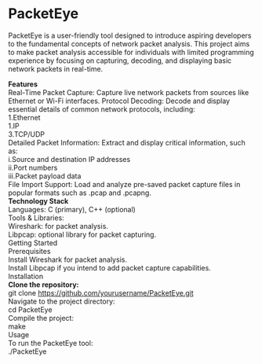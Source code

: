 # PacketEye
PacketEye is a user-friendly tool designed to introduce aspiring developers to the fundamental concepts of network packet analysis. This project aims to make packet analysis accessible for individuals with limited programming experience by focusing on capturing, decoding, and displaying basic network packets in real-time.

****Features****<br>
Real-Time Packet Capture: Capture live network packets from sources like Ethernet or Wi-Fi interfaces.
Protocol Decoding: Decode and display essential details of common network protocols, including:<br>
1.Ethernet<br>
1.IP<br>
3.TCP/UDP<br>
Detailed Packet Information: Extract and display critical information, such as:<br>
i.Source and destination IP addresses<br>
ii.Port numbers<br>
iii.Packet payload data<br>
File Import Support: Load and analyze pre-saved packet capture files in popular formats such as .pcap and .pcapng.<br>
**Technology Stack**<br>
Languages: C (primary), C++ (optional)<br>
Tools & Libraries:<br>
Wireshark: for packet analysis.<br>
Libpcap: optional library for packet capturing.<br>
Getting Started<br>
Prerequisites<br>
Install Wireshark for packet analysis.<br>
Install Libpcap if you intend to add packet capture capabilities.<br>
Installation<br>
**Clone the repository:** <br>
git clone https://github.com/yourusername/PacketEye.git <br>
Navigate to the project directory:<br>
cd PacketEye<br>
Compile the project:<br>
make<br>
Usage<br>
To run the PacketEye tool:<br>
./PacketEye
